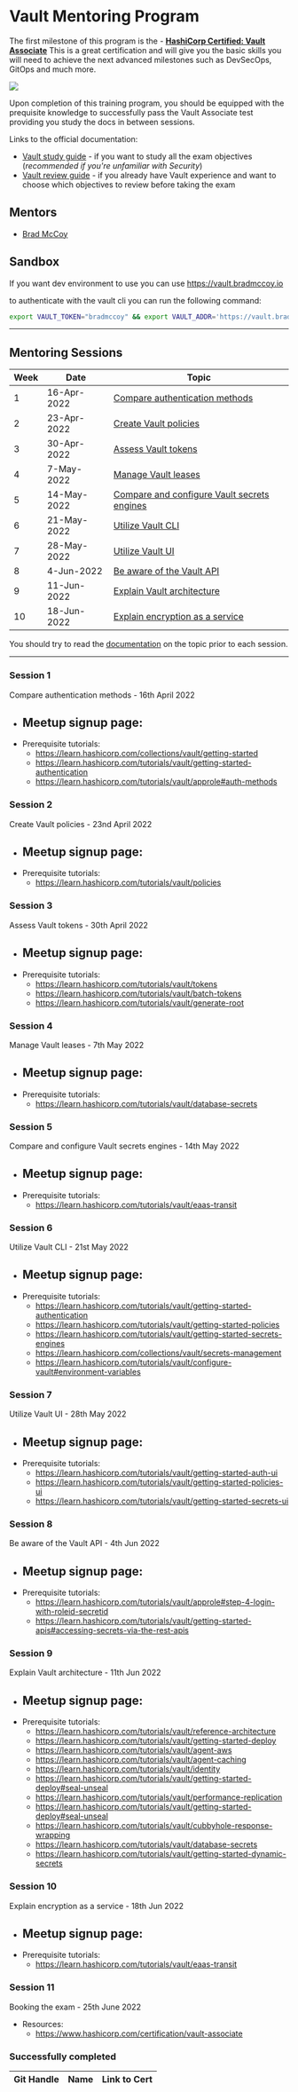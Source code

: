 # Vault Mentoring Program

The first milestone of this program is the - [**HashiCorp Certified: Vault Associate**](https://www.hashicorp.com/certification/terraform-associate) This is a great certification and will give you the basic skills you will need to achieve the next advanced milestones such as DevSecOps, GitOps and much more.

<a href="https://www.hashicorp.com/certification/vault-associate">
    <img src = "https://www.datocms-assets.com/2885/1620155126-brandhcvaultprimaryattributedcolorwhite.svg?w=200"/>
</a>

Upon completion of this training program, you should be equipped with the prequisite knowledge to successfully pass the Vault Associate test providing you study the docs in between sessions.

Links to the official documentation:
- [Vault study guide](https://learn.hashicorp.com/tutorials/vault/associate-study) - if you want to study all the exam objectives (*recommended if you're unfamiliar with Security*)
- [Vault review guide](https://learn.hashicorp.com/tutorials/vault/associate-review?in=vault/associate-cert) - if you already have Vault experience and want to choose which objectives to review before taking the exam

## Mentors
- [Brad McCoy](https://github.com/bradmccoydev)

## Sandbox
If you want dev environment to use you can use https://vault.bradmccoy.io

to authenticate with the vault cli you can run the following command:

```bash
export VAULT_TOKEN="bradmccoy" && export VAULT_ADDR='https://vault.bradmccoy.io'
```

---
## Mentoring Sessions
| Week | Date | Topic |
| --- | --- | --- |
| 1 | 16-Apr-2022 | [Compare authentication methods](https://www.meetup.com/sydney-hashicorp-user-group/events/285096107)|
| 2 | 23-Apr-2022 | [Create Vault policies](#Session-2)|
| 3 | 30-Apr-2022 | [Assess Vault tokens](#Session-3)|
| 4 | 7-May-2022 | [Manage Vault leases](#Session-4)|
| 5 | 14-May-2022 | [Compare and configure Vault secrets engines](#Session-5)|
| 6 | 21-May-2022 | [Utilize Vault CLI](#Session-6)|
| 7 | 28-May-2022 | [Utilize Vault UI](#Session-7)|
| 8 | 4-Jun-2022 | [Be aware of the Vault API](#Session-8)|
| 9 | 11-Jun-2022 | [Explain Vault architecture](#Session-9)|
| 10 | 18-Jun-2022 | [Explain encryption as a service](#Session-9)|

You should try to read the [documentation](https://learn.hashicorp.com/tutorials/vault/associate-study) on the topic prior to each session.

---
### Session 1
Compare authentication methods - 16th April 2022
- Meetup signup page: 
    - 
- Prerequisite tutorials: 
    - https://learn.hashicorp.com/collections/vault/getting-started
    - https://learn.hashicorp.com/tutorials/vault/getting-started-authentication
    - https://learn.hashicorp.com/tutorials/vault/approle#auth-methods

### Session 2
Create Vault policies - 23nd April 2022
- Meetup signup page: 
    - 
- Prerequisite tutorials: 
    - https://learn.hashicorp.com/tutorials/vault/policies

### Session 3
Assess Vault tokens - 30th April 2022
- Meetup signup page: 
    - 
- Prerequisite tutorials: 
    - https://learn.hashicorp.com/tutorials/vault/tokens
    - https://learn.hashicorp.com/tutorials/vault/batch-tokens
    - https://learn.hashicorp.com/tutorials/vault/generate-root

### Session 4
Manage Vault leases - 7th May 2022
- Meetup signup page: 
    - 
- Prerequisite tutorials: 
    - https://learn.hashicorp.com/tutorials/vault/database-secrets

### Session 5
Compare and configure Vault secrets engines - 14th May 2022
- Meetup signup page: 
    - 
- Prerequisite tutorials: 
    - https://learn.hashicorp.com/tutorials/vault/eaas-transit

### Session 6
Utilize Vault CLI - 21st May 2022
- Meetup signup page: 
    - 
- Prerequisite tutorials: 
    - https://learn.hashicorp.com/tutorials/vault/getting-started-authentication
    - https://learn.hashicorp.com/tutorials/vault/getting-started-policies
    - https://learn.hashicorp.com/tutorials/vault/getting-started-secrets-engines
    - https://learn.hashicorp.com/collections/vault/secrets-management
    - https://learn.hashicorp.com/tutorials/vault/configure-vault#environment-variables

### Session 7
Utilize Vault UI - 28th May 2022
- Meetup signup page: 
    - 
- Prerequisite tutorials: 
    - https://learn.hashicorp.com/tutorials/vault/getting-started-auth-ui
    - https://learn.hashicorp.com/tutorials/vault/getting-started-policies-ui
    - https://learn.hashicorp.com/tutorials/vault/getting-started-secrets-ui

### Session 8
Be aware of the Vault API - 4th Jun 2022
- Meetup signup page: 
    - 
- Prerequisite tutorials: 
    - https://learn.hashicorp.com/tutorials/vault/approle#step-4-login-with-roleid-secretid
    - https://learn.hashicorp.com/tutorials/vault/getting-started-apis#accessing-secrets-via-the-rest-apis

### Session 9
Explain Vault architecture - 11th Jun 2022
- Meetup signup page: 
    - 
- Prerequisite tutorials: 
    - https://learn.hashicorp.com/tutorials/vault/reference-architecture
    - https://learn.hashicorp.com/tutorials/vault/getting-started-deploy
    - https://learn.hashicorp.com/tutorials/vault/agent-aws
    - https://learn.hashicorp.com/tutorials/vault/agent-caching
    - https://learn.hashicorp.com/tutorials/vault/identity
    - https://learn.hashicorp.com/tutorials/vault/getting-started-deploy#seal-unseal
    - https://learn.hashicorp.com/tutorials/vault/performance-replication
    - https://learn.hashicorp.com/tutorials/vault/getting-started-deploy#seal-unseal
    - https://learn.hashicorp.com/tutorials/vault/cubbyhole-response-wrapping
    - https://learn.hashicorp.com/tutorials/vault/database-secrets
    - https://learn.hashicorp.com/tutorials/vault/getting-started-dynamic-secrets

### Session 10
Explain encryption as a service - 18th Jun 2022
- Meetup signup page: 
    - 
- Prerequisite tutorials: 
    - https://learn.hashicorp.com/tutorials/vault/eaas-transit

### Session 11
Booking the exam - 25th June 2022
- Resources:
    - https://www.hashicorp.com/certification/vault-associate

### Successfully completed
| Git Handle | Name | Link to Cert |
| --- | --- | --- |
